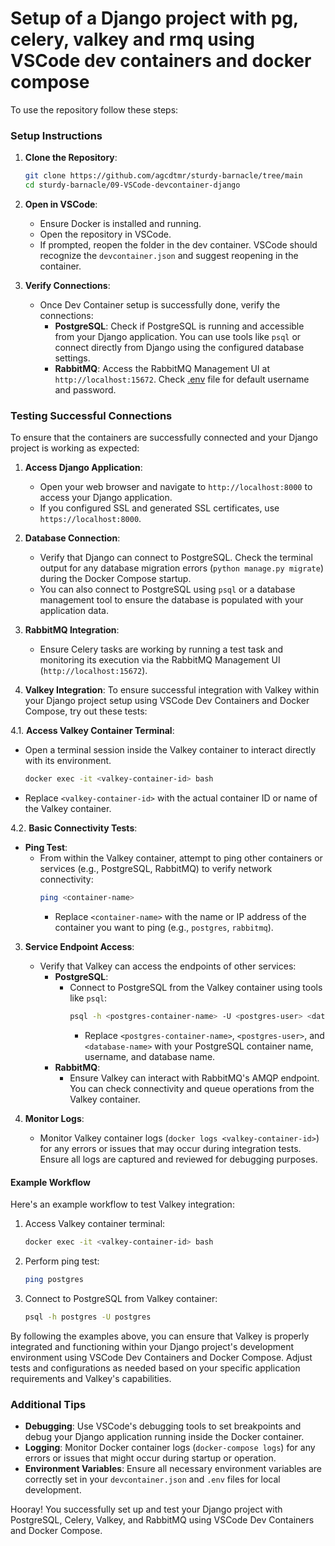 # Setup of a Django project with pg, celery, valkey and rmq using VSCode dev containers and docker compose

To use the repository follow these steps:

### Setup Instructions

1. **Clone the Repository**:
   ```sh
   git clone https://github.com/agcdtmr/sturdy-barnacle/tree/main
   cd sturdy-barnacle/09-VSCode-devcontainer-django
   ```

2. **Open in VSCode**:
   - Ensure Docker is installed and running.
   - Open the repository in VSCode.
   - If prompted, reopen the folder in the dev container. VSCode should recognize the `devcontainer.json` and suggest reopening in the container.

6. **Verify Connections**:
   - Once Dev Container setup is successfully done, verify the connections:
     - **PostgreSQL**: Check if PostgreSQL is running and accessible from your Django application. You can use tools like `psql` or connect directly from Django using the configured database settings.
     - **RabbitMQ**: Access the RabbitMQ Management UI at `http://localhost:15672`. Check [.env](https://github.com/agcdtmr/sturdy-barnacle/blob/main/09-VSCode-devcontainer-django/.devcontainer/.env.dev) file for default username and password.

### Testing Successful Connections

To ensure that the containers are successfully connected and your Django project is working as expected:

1. **Access Django Application**:
   - Open your web browser and navigate to `http://localhost:8000` to access your Django application.
   - If you configured SSL and generated SSL certificates, use `https://localhost:8000`.

2. **Database Connection**:
   - Verify that Django can connect to PostgreSQL. Check the terminal output for any database migration errors (`python manage.py migrate`) during the Docker Compose startup.
   - You can also connect to PostgreSQL using `psql` or a database management tool to ensure the database is populated with your application data.

3. **RabbitMQ Integration**:
   - Ensure Celery tasks are working by running a test task and monitoring its execution via the RabbitMQ Management UI (`http://localhost:15672`).

4. **Valkey Integration**:
   To ensure successful integration with Valkey within your Django project setup using VSCode Dev Containers and Docker Compose, try out these tests:

4.1. **Access Valkey Container Terminal**:
   - Open a terminal session inside the Valkey container to interact directly with its environment.
     ```sh
     docker exec -it <valkey-container-id> bash
     ```
   - Replace `<valkey-container-id>` with the actual container ID or name of the Valkey container.

4.2. **Basic Connectivity Tests**:
   - **Ping Test**:
     - From within the Valkey container, attempt to ping other containers or services (e.g., PostgreSQL, RabbitMQ) to verify network connectivity:
       ```sh
       ping <container-name>
       ```
       - Replace `<container-name>` with the name or IP address of the container you want to ping (e.g., `postgres`, `rabbitmq`).

3. **Service Endpoint Access**:
   - Verify that Valkey can access the endpoints of other services:
     - **PostgreSQL**:
       - Connect to PostgreSQL from the Valkey container using tools like `psql`:
         ```sh
         psql -h <postgres-container-name> -U <postgres-user> <database-name>
         ```
         - Replace `<postgres-container-name>`, `<postgres-user>`, and `<database-name>` with your PostgreSQL container name, username, and database name.
     - **RabbitMQ**:
       - Ensure Valkey can interact with RabbitMQ's AMQP endpoint. You can check connectivity and queue operations from the Valkey container.

4. **Monitor Logs**:
   - Monitor Valkey container logs (`docker logs <valkey-container-id>`) for any errors or issues that may occur during integration tests. Ensure all logs are captured and reviewed for debugging purposes.

#### Example Workflow

Here's an example workflow to test Valkey integration:

1. Access Valkey container terminal:
   ```sh
   docker exec -it <valkey-container-id> bash
   ```

2. Perform ping test:
   ```sh
   ping postgres
   ```

3. Connect to PostgreSQL from Valkey container:
   ```sh
   psql -h postgres -U postgres
   ```

By following the examples above, you can ensure that Valkey is properly integrated and functioning within your Django project's development environment using VSCode Dev Containers and Docker Compose. Adjust tests and configurations as needed based on your specific application requirements and Valkey's capabilities.

### Additional Tips

- **Debugging**: Use VSCode's debugging tools to set breakpoints and debug your Django application running inside the Docker container.
- **Logging**: Monitor Docker container logs (`docker-compose logs`) for any errors or issues that might occur during startup or operation.
- **Environment Variables**: Ensure all necessary environment variables are correctly set in your `devcontainer.json` and `.env` files for local development.

Hooray! You successfully set up and test your Django project with PostgreSQL, Celery, Valkey, and RabbitMQ using VSCode Dev Containers and Docker Compose.
